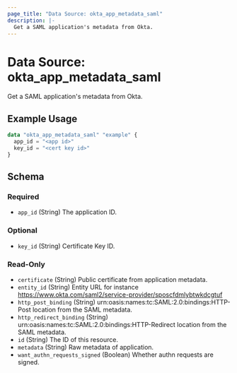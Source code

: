 ```yaml
---
page_title: "Data Source: okta_app_metadata_saml"
description: |-
  Get a SAML application's metadata from Okta.
---
```


# Data Source: okta_app_metadata_saml

Get a SAML application's metadata from Okta.

## Example Usage

```terraform
data "okta_app_metadata_saml" "example" {
  app_id = "<app id>"
  key_id = "<cert key id>"
}
```

<!-- schema generated by tfplugindocs -->
## Schema

### Required

- `app_id` (String) The application ID.

### Optional

- `key_id` (String) Certificate Key ID.

### Read-Only

- `certificate` (String) Public certificate from application metadata.
- `entity_id` (String) Entity URL for instance https://www.okta.com/saml2/service-provider/sposcfdmlybtwkdcgtuf
- `http_post_binding` (String) urn:oasis:names:tc:SAML:2.0:bindings:HTTP-Post location from the SAML metadata.
- `http_redirect_binding` (String) urn:oasis:names:tc:SAML:2.0:bindings:HTTP-Redirect location from the SAML metadata.
- `id` (String) The ID of this resource.
- `metadata` (String) Raw metadata of application.
- `want_authn_requests_signed` (Boolean) Whether authn requests are signed.


